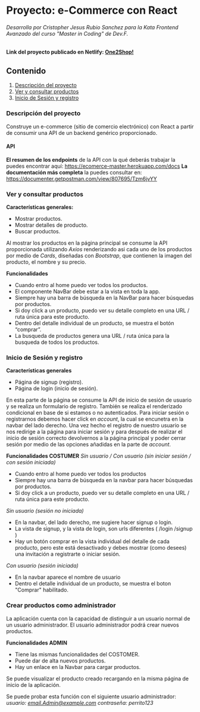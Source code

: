 # Proyecto: e-Commerce con React
###### Desarrolla por Cristopher Jesus Rubio Sanchez para la Kata Frontend Avanzado del curso "Master in Coding" de Dev.F.
#### Link del proyecto publicado en Netlify: [One2Shop!](https://jolly-duckanoo-894e57.netlify.app)

## Contenido

1. [Descripción del proyecto](#descripción-del-proyecto)
2. [Ver y consultar productos](#ver-y-consultar-productos)
3. [Inicio de Sesión y registro](#inicio-de-sesión-y-registro)

### Descripción del proyecto

Construye un e-commerce (sitio de comercio electrónico) con React a partir de consumir una API de un backend genérico proporcionado.

#### API

**El resumen de los endpoints** de la API con la qué deberás trabajar la puedes encontrar aquí:
https://ecomerce-master.herokuapp.com/docs
**La documentación más completa** la puedes consultar en:
https://documenter.getpostman.com/view/807695/Tzm6jvYY

### Ver y consultar productos

**Características generales:**

- Mostrar productos.
- Mostrar detalles de producto.
- Buscar productos.

Al mostrar los productos en la página principal se consume la API proporcionada utilizando *Axios* renderizando asi cada uno de los productos por medio de *Cards*, diseñadas con *Bootstrap*, que contienen la imagen del producto, el nombre y su precio.

**Funcionalidades**

- Cuando entro al home puedo ver todos los productos.
- El componente NavBar debe estar a la vista en toda la app.
- Siempre hay una barra de búsqueda en la NavBar para hacer búsquedas por productos.
- Si doy click a un producto, puedo ver su detalle completo en una URL / ruta única para este producto.
- Dentro del detalle individual de un producto, se muestra el botón “comprar”.
- La busqueda de productos genera una URL / ruta única para la busqueda de todos los productos.

### Inicio de Sesión y registro

**Características generales**
- Página de signup (registro).
- Página de login (inicio de sesión).

En esta parte de la página se consume la API de inicio de sesión de usuario y se realiza un formulario de registro. También se realiza el renderizado condicional en base de si estamos o no autenticados.
Para iniciar sesión o registrarnos debemos hacer click en *account*, la cual se encunetra en la navbar del lado derecho. Una vez hecho el registro de nuestro usuario se nos redirige a la página para iniciar sesión y para después de realizar el inicio de sesión correcto devolvernos a la página principal y poder cerrar sesión por medio de las opciones añadidas en la parte de *account*.

**Funcionalidades COSTUMER**
*Sin usuario / Con usuario (sin iniciar sesión / con sesión iniciada)*
- Cuando entro al home puedo ver todos los productos
- Siempre hay una barra de búsqueda en la navbar para hacer búsquedas por productos.
- Si doy click a un producto, puedo ver su detalle completo en una URL / ruta única para este producto.

*Sin usuario (sesión no iniciada)*
- En la navbar, del lado derecho, me sugiere hacer signup o login.
- La vista de signup, y la vista de login, son urls diferentes ( /login /signup )
- Hay un botón comprar en la vista individual del detalle de cada producto, pero este está desactivado y debes mostrar (como desees) una invitación a registrarte o iniciar sesión.

*Con usuario (sesión iniciada)*
- En la navbar aparece el nombre de usuario
- Dentro el detalle individual de un producto, se muestra el boton "Comprar" habilitado.

### Crear productos como administrador
La aplicación cuenta con la capacidad de distinguir a un usuario normal de un usuario administrador. El usuario administrador podrá crear nuevos productos.

**Funcionalidades ADMIN**
- Tiene las mismas funcionalidades del COSTOMER.
- Puede dar de alta nuevos productos.
- Hay un enlace en la Navbar para cargar productos.

Se puede visualizar el producto creado recargando en la misma página de inicio de la aplicación.

Se puede probar esta función con el siguiente usuario administrador:
*usuario: email.Admin@example.com*
*contraseña: perrito123*
